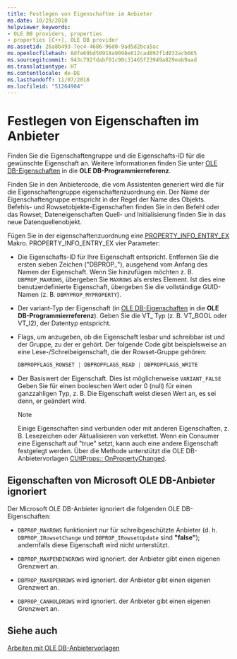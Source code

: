 ```yaml
---
title: Festlegen von Eigenschaften im Anbieter
ms.date: 10/29/2018
helpviewer_keywords:
- OLE DB providers, properties
- properties [C++], OLE DB provider
ms.assetid: 26a8b493-7ec4-4686-96d0-9ad5d2bca5ac
ms.openlocfilehash: 8dfe69bd50918a9098e612cad892f1d832acb665
ms.sourcegitcommit: 943c792fdabf01c98c31465f23949a829eab9aad
ms.translationtype: HT
ms.contentlocale: de-DE
ms.lasthandoff: 11/07/2018
ms.locfileid: "51264904"
---
```

# <a name="setting-properties-in-your-provider"></a>Festlegen von Eigenschaften im Anbieter

Finden Sie die Eigenschaftengruppe und die Eigenschafts-ID für die gewünschte Eigenschaft an. Weitere Informationen finden Sie unter [OLE DB-Eigenschaften](/previous-versions/windows/desktop/ms722734) in die **OLE DB-Programmierreferenz**.

Finden Sie in den Anbietercode, die vom Assistenten generiert wird die für die Eigenschaftengruppe eigenschaftenzuordnung ein. Der Name der Eigenschaftengruppe entspricht in der Regel der Name des Objekts. Befehls- und Rowsetobjekte-Eigenschaften finden Sie in den Befehl oder das Rowset; Dateneigenschaften Quell- und Initialisierung finden Sie in das neue Datenquellenobjekt.

Fügen Sie in der eigenschaftenzuordnung eine [PROPERTY_INFO_ENTRY_EX](../../data/oledb/property-info-entry-ex.md) Makro. PROPERTY_INFO_ENTRY_EX vier Parameter:

- Die Eigenschafts-ID für Ihre Eigenschaft entspricht. Entfernen Sie die ersten sieben Zeichen ("DBPROP_"), ausgehend vom Anfang des Namen der Eigenschaft. Wenn Sie hinzufügen möchten z. B. `DBPROP_MAXROWS`, übergeben Sie `MAXROWS` als erstes Element. Ist dies eine benutzerdefinierte Eigenschaft, übergeben Sie die vollständige GUID-Namen (z. B. `DBMYPROP_MYPROPERTY`).

- Der variant-Typ der Eigenschaft (in [OLE DB-Eigenschaften](/previous-versions/windows/desktop/ms722734) in die **OLE DB-Programmierreferenz**). Geben Sie die VT_ Typ (z. B. VT_BOOL oder VT_I2), der Datentyp entspricht.

- Flags, um anzugeben, ob die Eigenschaft lesbar und schreibbar ist und der Gruppe, zu der er gehört. Der folgende Code gibt beispielsweise an eine Lese-/Schreibeigenschaft, die der Rowset-Gruppe gehören:

    ```cpp
    DBPROPFLAGS_ROWSET | DBPROPFLAGS_READ | DBPROPFLAGS_WRITE
    ```

- Der Basiswert der Eigenschaft. Dies ist möglicherweise `VARIANT_FALSE` Geben Sie für einen booleschen Wert oder 0 (null) für einen ganzzahligen Typ, z. B. Die Eigenschaft weist diesen Wert an, es sei denn, er geändert wird.

    > [!NOTE]
    > Einige Eigenschaften sind verbunden oder mit anderen Eigenschaften, z. B. Lesezeichen oder Aktualisieren von verkettet. Wenn ein Consumer eine Eigenschaft auf "true" setzt, kann auch eine andere Eigenschaft festgelegt werden. Über die Methode unterstützt die OLE DB-Anbietervorlagen [CUtlProps:: OnPropertyChanged](../../data/oledb/cutlprops-onpropertychanged.md).

## <a name="properties-ignored-by-microsoft-ole-db-providers"></a>Eigenschaften von Microsoft OLE DB-Anbieter ignoriert

Der Microsoft OLE DB-Anbieter ignoriert die folgenden OLE DB-Eigenschaften:

- `DBPROP_MAXROWS` funktioniert nur für schreibgeschützte Anbieter (d. h. `DBPROP_IRowsetChange` und `DBPROP_IRowsetUpdate` sind **"false"**); andernfalls diese Eigenschaft wird nicht unterstützt.

- `DBPROP_MAXPENDINGROWS` wird ignoriert. der Anbieter gibt einen eigenen Grenzwert an.

- `DBPROP_MAXOPENROWS` wird ignoriert. der Anbieter gibt einen eigenen Grenzwert an.

- `DBPROP_CANHOLDROWS` wird ignoriert. der Anbieter gibt einen eigenen Grenzwert an.

## <a name="see-also"></a>Siehe auch

[Arbeiten mit OLE DB-Anbietervorlagen](../../data/oledb/working-with-ole-db-provider-templates.md)